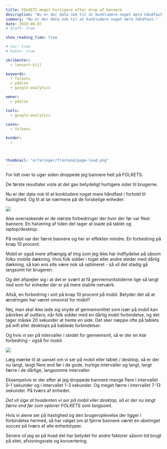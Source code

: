 ```yaml
---
title: FOLKETS meget hurtigere efter drop af bannere
description: "Nu er der data nok til at konkludere noget mere håndfast."
summary: "Nu er der data nok til at konkludere noget mere håndfast."
date: 2019-06-07
# draft: true

show_reading_time: true

# toc: true
# katex: true

skribenter:
  - lennart-kiil

keywords:
  - folkets
  - ydelse
  - google-analytics

emner:
  - ydelse

tools:
  - google-analytics

cases:
  - folkets

kunder:
  -



thumbnail: "erfaringer/frontend/page-load.png"
---
```



For lidt over to uger siden droppede jeg bannere helt på FOLKETS.

De første resultater viste at det gav betydeligt hurtigere sider til brugerne.

Nu er der data nok til at konkludere noget mere håndfast i forhold til hastighed. Og til at se nærmere på de forskelige enheder:

![](/erfaringer/frontend/page-load.png)

Ikke overraskende er de største forbedringer der hvor der før var flest bannere. En halvering af tiden det tager at loade på tablet og laptop/desktop.

På mobil var der færre bannere og her er effekten mindre. En forbedring på knap 10 procent.

Mobil er også mere afhængig af ting som jeg ikke har indflydelse på såsom folks mobile dækning. Hvis folk sidder i toget eller andre steder med dårlig dækning, så kan ens site være nok så optimeret - så vil det stadig gå langsomt for brugeren.

Og det afspejler sig i at det er svært at få gennemsnitstiderne lige så langt ned som for enheder der er på mere stabile netværk.

Altså, en forbedring i snit på knap 10 procent på mobil. Betyder det så at ændringen har været omsonst for mobil?

Nej, man skal ikke lade sig snyde af gennemsnittet som især på mobil kan påvirkes af outliers, når folk sidder med en dårlig mobil forbindelse, og det tager måske 20 sekunder at hente en side. Det sker næppe ofte på tablets på wifi eller desktops på kablede forbindelser.

Og hvis vi ser på intervaller i stedet for gennemsnit, så er der en klar forbedring - også for mobil:

![](/erfaringer/frontend/intervaller.png)

Læg mærke til at uanset om vi ser på mobil eller tablet / desktop, så er der nu langt, langt flere end før i de gode, hurtige intervaller og langt, langt færre i de dårlige, langsomme intervaller.

Eksempelvis er der efter at jeg droppede bannere mange flere i intervallet 0-1 sekunder og i intervallet 1-3 sekunder. Og meget færre i intervallet 7-13 sekunder. På tværs af enheder.

_Det vil sige at hvadenten vi ser på mobil eller desktop, så er der nu langt færre end før som oplever FOLKETS som langsomt._

Hvis vi alene ser på hastighed og den brugeroplevelse der ligger i forbindelse hermed, så har valget om at fjerne bannere været en ubetinget succes på tværs af alle enhedstyper.

Senere vil jeg se på hvad det har betydet for andre faktorer såsom tid brugt på sitet, afvisningsrate og konvertering.
